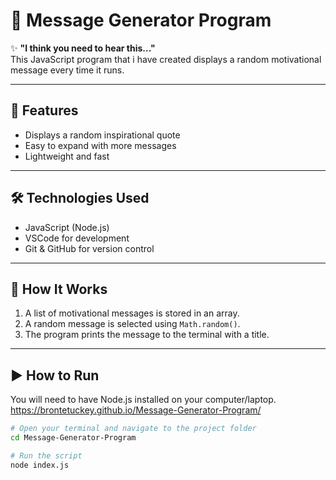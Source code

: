 # 💬 Message Generator Program

✨ **"I think you need to hear this..."**  
This JavaScript program that i have created displays a random motivational message every time it runs.

---

## 🚀 Features

- Displays a random inspirational quote
- Easy to expand with more messages
- Lightweight and fast

---

## 🛠️ Technologies Used

- JavaScript (Node.js)
- VSCode for development
- Git & GitHub for version control

---

## 🧠 How It Works

1. A list of motivational messages is stored in an array.
2. A random message is selected using `Math.random()`.
3. The program prints the message to the terminal with a title.

---

## ▶️ How to Run

You will need to have Node.js installed on your computer/laptop.
https://brontetuckey.github.io/Message-Generator-Program/

```bash
# Open your terminal and navigate to the project folder
cd Message-Generator-Program

# Run the script
node index.js
